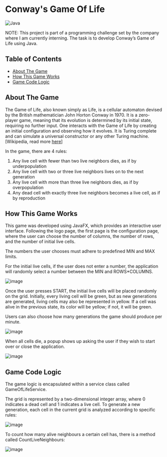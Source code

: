# Conway's Game Of Life


![Java](https://img.shields.io/badge/java-%23ED8B00.svg?style=for-the-badge&logo=openjdk&logoColor=white)

NOTE: This project is part of a programming challenge set by the company where I am currently interning. The task is to develop Conway’s Game of Life using Java.

## Table of Contents

- [About The Game](#about-the-game)
- [How This Game Works](#how-this-game-works)
- [Game Code Logic](#game-code-logic)


## About The Game

The Game of Life, also known simply as Life, is a cellular automaton devised by the British mathematician John Horton Conway in 1970. It is a zero-player game, meaning that its evolution is determined by its initial state, requiring no further input. One interacts with the Game of Life by creating an initial configuration and observing how it evolves. It is Turing complete and can simulate a universal constructor or any other Turing machine. [Wikipedia, read more [here](https://en.wikipedia.org/wiki/Conway%27s_Game_of_Life#Rules)]

In the game, there are 4 rules:
1. Any live cell with fewer than two live neighbors dies, as if by underpopulation
2. Any live cell with two or three live neighbors lives on to the next generation
3. Any live cell with more than three live neighbors dies, as if by overpopulation
4. Any dead cell with exactly three live neighbors becomes a live cell, as if by reproduction

## How This Game Works

This game was developed using JavaFX, which provides an interactive user interface. Following the logo page, the first page is the configuration page, where the user can choose the number of columns, the number of rows, and the number of initial live cells.

The numbers the user chooses must adhere to predefined MIN and MAX limits.

For the initial live cells, if the user does not enter a number, the application will randomly select a number between the MIN and ROWS*COLUMNS.

![image](https://github.com/vitorialira92/ConwaysGameOfLife/assets/48605624/c51a7be2-fe78-4d3c-b2f1-aaed6423c748)

Once the user presses START, the initial live cells will be placed randomly on the grid. Initially, every living cell will be green, but as new generations are generated, living cells may also be represented in yellow. If a cell was alive in the previous state, its color will be yellow; if not, it will be green.

Users can also choose how many generations the game should produce per minute.

![image](https://github.com/vitorialira92/ConwaysGameOfLife/assets/48605624/e0d997e2-0bb7-4078-b284-50174f547d5b)

When all cells die, a popup shows up asking the user if they wish to start over or close the application.

![image](https://github.com/vitorialira92/ConwaysGameOfLife/assets/48605624/ce0eeedf-aae9-43b2-a8f1-112340ce853b)


## Game Code Logic

The game logic is encapsulated within a service class called GameOfLifeService.

The grid is represented by a two-dimensional integer array, where 0 indicates a dead cell and 1 indicates a live cell. To generate a new generation, each cell in the current grid is analyzed according to specific rules:

![image](https://github.com/vitorialira92/ConwaysGameOfLife/assets/48605624/fec3b285-dd3b-49a2-9fb8-cb1c2a29d3df)

To count how many alive neighbours a certain cell has, there is a method called CountLiveNeighbours:

![image](https://github.com/vitorialira92/ConwaysGameOfLife/assets/48605624/9253a7ed-f564-4bf7-ad70-79dff09898b1)


